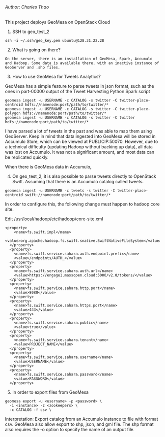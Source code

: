 ###### Author: Charles Thao

This project deploys GeoMesa on OpenStack Cloud

1. SSH to geo_test_2
```
ssh -i ~/.ssh/geo_key.pem ubuntu@128.31.22.28
```

2. What is going on there?

```
On the server, there is an installation of GeoMesa, Spark, Accumulo and Hadoop. Some data is available there, with an inactive instance of GeoServer and .shp files.
```

3. How to use GeoMesa for Tweets Analytics?

GeoMesa has a simple feature to parse tweets in json format, such as the ones in part-00000 output of the Tweet Harvesting Python Spark script

```
geomesa ingest -u USERNAME -c CATALOG -s twitter -C twitter-place-centroid hdfs://namenode:port/path/to/twitter/*
geomesa ingest -u USERNAME -c CATALOG -s twitter -C twitter-place-polygon hdfs://namenode:port/path/to/twitter/*
geomesa ingest -u USERNAME -c CATALOG -s twitter -C twitter hdfs://namenode:port/path/to/twitter/*

```
I have parsed a lot of tweets in the past and was able to map them using GeoServer. Keep in mind that data ingested into GeoMesa will be stored in Accumulo Store, which can be viewed at PUBLICIP:50070.  However, due to a technical difficulty (updating Hadoop without backing up data), all data was lost on Accumulo. It was not a significant amount, and most data can be replicated quickly. 

When there is GeoMesa data in Accumulo, 

4. On geo_test_2, it is also possible to parse tweets directly to OpenStack Swift. Assuming that there is an Accumulo catalog called tweets.
```
geomesa ingest -u USERNAME -c tweets -s twitter -C twitter-place-centroid swift://namenode:port/path/to/twitter/*
```

In order to configure this, the following change must happen to hadoop core site.

Edit /usr/local/hadoop/etc/hadoop/core-site.xml
```
<property>
    <name>fs.swift.impl</name>
    <value>org.apache.hadoop.fs.swift.snative.SwiftNativeFileSystem</value>
  </property>
  <property>
    <name>fs.swift.service.sahara.auth.endpoint.prefix</name>
    <value>/endpoints/AUTH_</value>
  </property>
  <property>
    <name>fs.swift.service.sahara.auth.url</name>
    <value>https://engage1.massopen.cloud:5000/v2.0/tokens/</value>
  </property>
  <property>
    <name>fs.swift.service.sahara.http.port</name>
    <value>8080</value>
  </property>
  <property>
    <name>fs.swift.service.sahara.https.port</name>
    <value>443</value>
  </property>
  <property>
    <name>fs.swift.service.sahara.public</name>
    <value>true</value>
  </property>
  <property>
    <name>fs.swift.service.sahara.tenant</name>
    <value>PROJECT_NAME</value>
  </property>
  <property>
    <name>fs.swift.service.sahara.username</name>
    <value>USERNAME</value>
  </property>
  <property>
    <name>fs.swift.service.sahara.password</name>
    <value>PASSWORD</value>
  </property>

```

5. In order to export files from GeoMesa 
```
geomesa export -u <username> -p <password> \
  -i <instance> -z <zookeepers> \
  -c CATALOG -f csv \
``` 

Interpretation: Export catalog from an Accumulo instance to file with format csv. GeoMesa also allow export to shp, json, and gml file. 
The shp format also requires the -o option to specify the name of an output file. 
